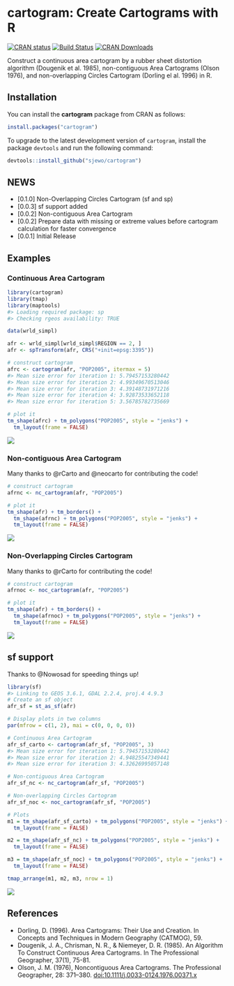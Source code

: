 cartogram: Create Cartograms with R
================

[![CRAN
status](http://www.r-pkg.org/badges/version/cartogram)](https://cran.r-project.org/package=cartogram)
[![Build
Status](https://travis-ci.org/sjewo/cartogram.svg?branch=master)](https://travis-ci.org/sjewo/cartogram)
[![CRAN
Downloads](http://cranlogs.r-pkg.org/badges/cartogram)](https://cran.r-project.org/package=cartogram)

Construct a continuous area cartogram by a rubber sheet distortion
algorithm (Dougenik et al. 1985), non-contiguous Area Cartograms (Olson
1976), and non-overlapping Circles Cartogram (Dorling el al. 1996) in R.

## Installation

You can install the **cartogram** package from CRAN as follows:

``` r
install.packages("cartogram")
```

To upgrade to the latest development version of `cartogram`, install the
package `devtools` and run the following command:

``` r
devtools::install_github("sjewo/cartogram")
```

## NEWS

  - \[0.1.0\] Non-Overlapping Circles Cartogram (sf and sp)
  - \[0.0.3\] sf support added
  - \[0.0.2\] Non-contiguous Area Cartogram
  - \[0.0.2\] Prepare data with missing or extreme values before
    cartogram calculation for faster convergence
  - \[0.0.1\] Initial Release

## Examples

### Continuous Area Cartogram

``` r
library(cartogram)
library(tmap)
library(maptools)
#> Loading required package: sp
#> Checking rgeos availability: TRUE

data(wrld_simpl)

afr <- wrld_simpl[wrld_simpl$REGION == 2, ]
afr <- spTransform(afr, CRS("+init=epsg:3395"))

# construct cartogram
afrc <- cartogram(afr, "POP2005", itermax = 5)
#> Mean size error for iteration 1: 5.79457153280442
#> Mean size error for iteration 2: 4.99349670513046
#> Mean size error for iteration 3: 4.39148731971216
#> Mean size error for iteration 4: 3.92873533652118
#> Mean size error for iteration 5: 3.56785782735669

# plot it
tm_shape(afrc) + tm_polygons("POP2005", style = "jenks") +
  tm_layout(frame = FALSE)
```

![](man/figures/README-carto-1.png)<!-- -->

### Non-contiguous Area Cartogram

Many thanks to @rCarto and @neocarto for contributing the code\!

``` r
# construct cartogram
afrnc <- nc_cartogram(afr, "POP2005")

# plot it
tm_shape(afr) + tm_borders() +
  tm_shape(afrnc) + tm_polygons("POP2005", style = "jenks") +
  tm_layout(frame = FALSE)
```

![](man/figures/README-nc-1.png)<!-- -->

### Non-Overlapping Circles Cartogram

Many thanks to @rCarto for contributing the code\!

``` r
# construct cartogram
afrnoc <- noc_cartogram(afr, "POP2005")

# plot it
tm_shape(afr) + tm_borders() +
  tm_shape(afrnoc) + tm_polygons("POP2005", style = "jenks") +
  tm_layout(frame = FALSE)
```

![](man/figures/README-noc-1.png)<!-- -->

## sf support

Thanks to @Nowosad for speeding things up\!

``` r
library(sf)
#> Linking to GEOS 3.6.1, GDAL 2.2.4, proj.4 4.9.3
# Create an sf object
afr_sf = st_as_sf(afr)

# Display plots in two columns
par(mfrow = c(1, 2), mai = c(0, 0, 0, 0))

# Continuous Area Cartogram
afr_sf_carto <- cartogram(afr_sf, "POP2005", 3)
#> Mean size error for iteration 1: 5.79457153280442
#> Mean size error for iteration 2: 4.94825547349441
#> Mean size error for iteration 3: 4.32626995057148

# Non-contiguous Area Cartogram
afr_sf_nc <- nc_cartogram(afr_sf, "POP2005")

# Non-overlapping Circles Cartogram
afr_sf_noc <- noc_cartogram(afr_sf, "POP2005")

# Plots
m1 = tm_shape(afr_sf_carto) + tm_polygons("POP2005", style = "jenks") +
  tm_layout(frame = FALSE)

m2 = tm_shape(afr_sf_nc) + tm_polygons("POP2005", style = "jenks") +
  tm_layout(frame = FALSE)

m3 = tm_shape(afr_sf_noc) + tm_polygons("POP2005", style = "jenks") +
  tm_layout(frame = FALSE)

tmap_arrange(m1, m2, m3, nrow = 1)
```

![](man/figures/README-sfsupport-1.png)<!-- -->

## References

  - Dorling, D. (1996). Area Cartograms: Their Use and Creation. In
    Concepts and Techniques in Modern Geography (CATMOG), 59.
  - Dougenik, J. A., Chrisman, N. R., & Niemeyer, D. R. (1985). An
    Algorithm To Construct Continuous Area Cartograms. In The
    Professional Geographer, 37(1), 75-81.
  - Olson, J. M. (1976), Noncontiguous Area Cartograms. The Professional
    Geographer, 28: 371–380. <doi:10.1111/j.0033-0124.1976.00371.x>
